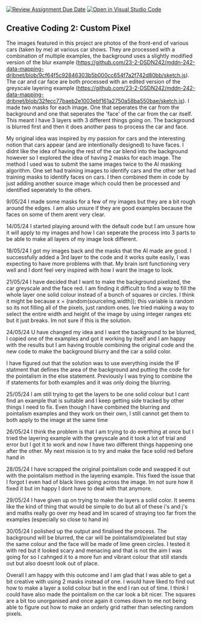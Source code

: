 [![Review Assignment Due Date](https://classroom.github.com/assets/deadline-readme-button-24ddc0f5d75046c5622901739e7c5dd533143b0c8e959d652212380cedb1ea36.svg)](https://classroom.github.com/a/ex6pWDJu)
[![Open in Visual Studio Code](https://classroom.github.com/assets/open-in-vscode-718a45dd9cf7e7f842a935f5ebbe5719a5e09af4491e668f4dbf3b35d5cca122.svg)](https://classroom.github.com/online_ide?assignment_repo_id=15054309&assignment_repo_type=AssignmentRepo)
## Creative Coding 2: Custom Pixel

The images featured in this project are photos of the front-end of various cars (taken by me) at various car shows. They are processed with a combination of multiple examples, the background uses a slightly modified version of the blur example (https://github.com/23-2-DSDN242/mddn-242-data-mapping-dribnet/blob/9cf64f5c92846303b5b000cc654f7a2f742d80bb/sketch.js). The car and car face are both processed with an edited version of the greyscale layering example (https://github.com/23-2-DSDN242/mddn-242-data-mapping-dribnet/blob/32fecc77baeb2e1003ebf161a2750a58ba550bae/sketch.js). I made two masks for each image. One that seperates the car from the background and one that seperates the 'face' of the car from the car itself. This meant I have 3 layers with 3 different things going on. The background is blurred first and then it does another pass to process the car and face. 

My original idea was inspired by my passion for cars and the interesting notion that cars appear (and are intentionally designed) to have faces. I didnt like the idea of having the rest of the car blend into the background however so I explored the idea of having 2 masks for each image. The method I used was to submit the same images twice to the AI masking algorithm. One set had training images to identify cars and the other set had training masks to identify faces on cars. I then combined them in code by just adding another source image which could then be processed and identified seperately to the others. 

9/05/24
I made some masks for a few of my images but they are a bit rough around the edges. I am also unsure if they are good examples because the faces on some of them arent very clear. 

14/05/24 
I started playing around with the default code but I am unsure how it will apply to my images and how I can seperate the process into 3 parts to be able to make all layers of my image look different.

18/05/24
I got my images back and the masks that the AI made are good. I successfully added a 3rd layer to the code and it works quite easily, I was expecting to have more problems with that. My brain isnt functioning very well and I dont feel very inspired with how I want the image to look. 

21/05/24 
I have decided that I want to make the background pixelized, the car greyscale and the face red. I am finding it difficult to find a way to fill the whole layer one solid colour instead of a bunch of squares or circles. I think it might be because x = (random(sourceImg.width)); this variable is random so its not filling all of the pixels, just random ones. Ive tried making a way to select the entire width and height of the image by using integer ranges etc but it just breaks. Im not sure if this is the solution.

24/05/24
U have changed my idea and I want the background to be blurred, I copied one of the examples and got it working by itself and I am happy with the results but I am having trouble combining the original code and the new code to make the background blurry and the car a solid color. 

I have figured out that the solution was to use everything inside the IF statment that defines the area of the background and putting the code for the pointalism in the else statement. Previously I was trying to combine the if statements for both examples and it was only doing the blurring. 

25/05/24 
I am still trying to get the layers to be one solid colour but I cant find an example that is suitable and I keep getting side tracked by other things I need to fix. Even though I have combined the blurring and pointalism examples and they work on their own, I still cannot get them to both apply to the image at the same time

26/05/24
I think the problem is that I am trying to do everthing at once but I tried the layering example with the greyscale and it took a lot of trial and error but I got it to work and now I have two different things happening one after the other. My next mission is to try and make the face solid red before hand in

28/05/24
I have scrapped the original pointalism code and swapped it out with the pointalism method in the layering example. This fixed the issue that I forgot I even had of black lines going across the image. Im not sure how it fixed it but im happy I dont have to deal with that anymore.

29/05/24
I have given up on trying to make the layers a solid color. It seems like the kind of thing that would be simple to do but all of these i's and j's and maths really go over my head and Im scared of straying too far from the examples (especially so close to hand in)

30/05/24
I polished up the output and finalised the process. The background will be blurred, the car will be pointalismd/pixelated but stay the same colour and the face will be made of lime green circles. I tested it with red but it looked scary and menacing and that is not the aim I was going for so I cahnged it to a more fun and vibrant colour that still stands out but also doesnt look out of place. 


Overall I am happy with this outcome and I am glad that I was able to get a bit creative with using 2 masks instead of one. I would have liked to find out how to make a layer a solid colour but in the end I ran out of time. I think I could have also made the pointalism on the car look a bit nicer. The squares are a bit too unorganised and once again it comes down to me not being able to figure out how to make an orderly grid rather than selecting random pixels. 